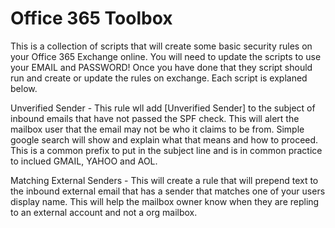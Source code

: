 # Office 365 Toolbox

This is a collection of scripts that will create some basic security rules on your Office 365 Exchange online.  You will need to update the scripts to use your EMAIL and PASSWORD!  Once you have done that they script should run and create or update the rules on exchange.  Each script is explaned below. 

Unverified Sender - This rule wll add [Unverified Sender] to the subject of inbound emails that have not passed the SPF check.  This will alert the mailbox user that the email may not be who it claims to be from.  Simple google search will show and explain what that means and how to proceed. This is a common prefix to put in the subject line and is in common practice to inclued GMAIL, YAHOO and AOL.

Matching External Senders - This will create a rule that will prepend text to the inbound external email that has a sender that matches one of your users display name.  This will help the mailbox owner know when they are repling to an external account and not a org mailbox.
  
  
